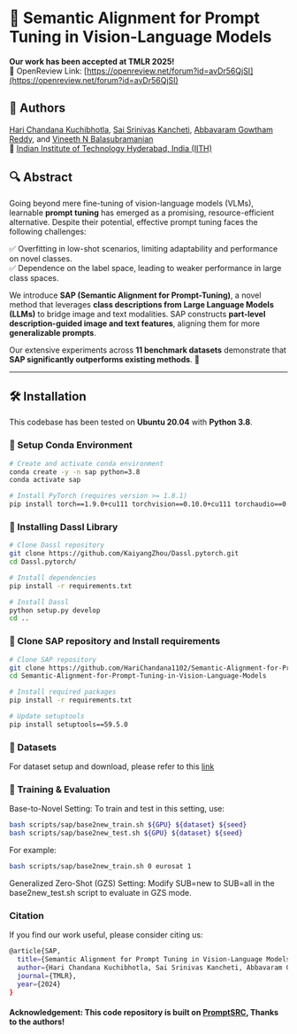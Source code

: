 # 🌟 Semantic Alignment for Prompt Tuning in Vision-Language Models

 **Our work has been accepted at TMLR 2025!**   
🔗 OpenReview Link: [https://openreview.net/forum?id=avDr56QjSI](https://openreview.net/forum?id=avDr56QjSI)  

## 📌 Authors  
[Hari Chandana Kuchibhotla](https://sites.google.com/view/hari-chandana-kuchibhotla/home), [Sai Srinivas Kancheti](https://ksais.github.io/), [Abbavaram Gowtham Reddy](https://gautam0707.github.io/), and [Vineeth N Balasubramanian](https://people.iith.ac.in/vineethnb/) <br>
📍 [Indian Institute of Technology Hyderabad, India (IITH)](https://www.iith.ac.in/)


## 🔍 Abstract  
Going beyond mere fine-tuning of vision-language models (VLMs), learnable **prompt tuning** has emerged as a promising, resource-efficient alternative. Despite their potential, effective prompt tuning faces the following challenges:

✅ Overfitting in low-shot scenarios, limiting adaptability and performance on novel classes.  
✅ Dependence on the label space, leading to weaker performance in large class spaces.  

We introduce **SAP (Semantic Alignment for Prompt-Tuning)**, a novel method that leverages **class descriptions from Large Language Models (LLMs)** to bridge image and text modalities. SAP constructs **part-level description-guided image and text features**, aligning them for more **generalizable prompts**.  

Our extensive experiments across **11 benchmark datasets** demonstrate that **SAP significantly outperforms existing methods**. 🚀  

---

## 🛠 Installation  
This codebase has been tested on **Ubuntu 20.04** with **Python 3.8**.

### 🔹 Setup Conda Environment  
```bash
# Create and activate conda environment
conda create -y -n sap python=3.8
conda activate sap

# Install PyTorch (requires version >= 1.8.1)
pip install torch==1.9.0+cu111 torchvision==0.10.0+cu111 torchaudio==0.9.0 -f https://download.pytorch.org/whl/torch_stable.html
```

### 🔹 Installing Dassl Library
```bash
# Clone Dassl repository
git clone https://github.com/KaiyangZhou/Dassl.pytorch.git
cd Dassl.pytorch/

# Install dependencies
pip install -r requirements.txt

# Install Dassl
python setup.py develop
cd ..
```

### 🔹 Clone SAP repository and Install requirements
```bash
# Clone SAP repository
git clone https://github.com/HariChandana1102/Semantic-Alignment-for-Prompt-Tuning-in-Vision-Language-Models.git
cd Semantic-Alignment-for-Prompt-Tuning-in-Vision-Language-Models

# Install required packages
pip install -r requirements.txt

# Update setuptools
pip install setuptools==59.5.0
```
### 🔹 Datasets
For dataset setup and download, please refer to this [link](https://github.com/muzairkhattak/PromptSRC/blob/main/docs/DATASETS.md)

### 🚀 Training & Evaluation
Base-to-Novel Setting: To train and test in this setting, use:
```bash
bash scripts/sap/base2new_train.sh ${GPU} ${dataset} ${seed}
bash scripts/sap/base2new_test.sh ${GPU} ${dataset} ${seed}
```
For example:
```bash
bash scripts/sap/base2new_train.sh 0 eurosat 1
```

Generalized Zero-Shot (GZS) Setting: Modify SUB=new to SUB=all in the base2new_test.sh script to evaluate in GZS mode.

### Citation<br>
If you find our work useful, please consider citing us:
```bash
@article{SAP,
  title={Semantic Alignment for Prompt Tuning in Vision-Language Models},
  author={Hari Chandana Kuchibhotla, Sai Srinivas Kancheti, Abbavaram Gowtham Reddy and Vineeth N Balasubramanian},
  journal={TMLR},
  year={2024}
}
```
#### Acknowledgement: This code repository is built on [PromptSRC](https://github.com/muzairkhattak/PromptSRC/tree/main), Thanks to the authors!
